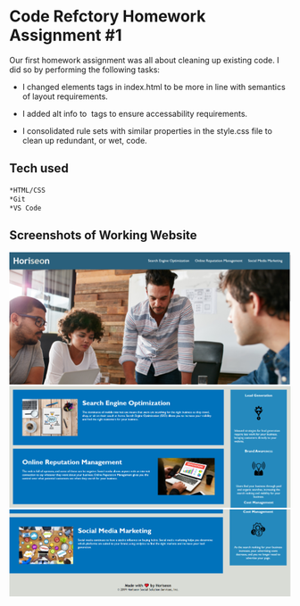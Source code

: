 # Code Refctory Homework Assignment #1

Our first homework assignment was all about cleaning up existing code. I did so by performing the following tasks:

- I changed elements tags in index.html to be more in line with semantics of layout requirements.

- I added alt info to <img> tags to ensure accessability requirements.

- I consolidated rule sets with similar properties in the style.css file to clean up redundant, or wet, code.

## Tech used

    *HTML/CSS
    *Git
    *VS Code

## Screenshots of Working Website

![Screenshot1](/assets/images/hw-screenshot-1.png?raw=true "Screenshot1")
![Screenshot2](/assets/images/hw-screenshot-2.png?raw=true "Screenshot2")
![Screenshot3](/assets/images/hw-screenshot-3.png?raw=true "Screenshot3")
